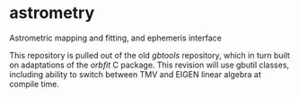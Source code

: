 # astrometry
Astrometric mapping and fitting, and ephemeris interface

This repository is pulled out of the old _gbtools_ repository, which in turn built on adaptations of the _orbfit_ C package.
This revision will use gbutil classes, including ability to switch between TMV and EIGEN linear algebra at compile time.
